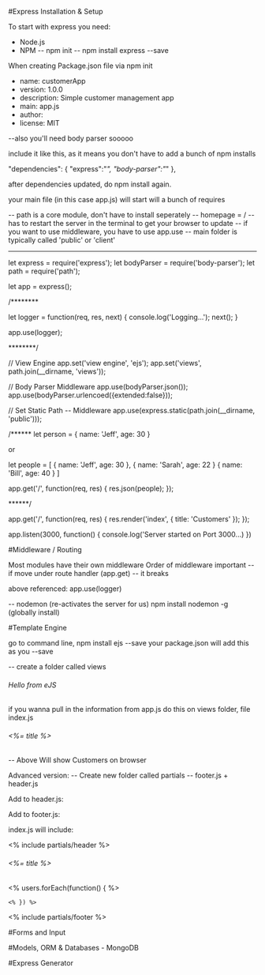 #Express Installation & Setup

To start with express you need: 
* Node.js
* NPM
-- npm init
-- npm install express --save

When creating Package.json file via npm init
* name: customerApp
* version: 1.0.0
* description: Simple customer management app
* main: app.js
* author: 
* license: MIT

--also you'll need body parser sooooo

include it like this, as it means you don't have to add a bunch of npm installs

"dependencies": {
    "express":"*",
    "body-parser":"*"
},

after dependencies updated, do npm install again.

your main file (in this case app.js) will start will a bunch of requires

-- path is a core module, don't have to install seperately
-- homepage = /
-- has to restart the server in the terminal to get your browser to update
-- if you want to use middleware, you have to use app.use
-- main folder is typically called 'public' or 'client'

-------

let express = require('express');
let bodyParser = require('body-parser');
let path = require('path'); 

let app = express();

/********

let logger = function(req, res, next) {
    console.log('Logging...');
    next();
}

app.use(logger);

********/

// View Engine
app.set('view engine', 'ejs');
app.set('views', path.join(__dirname, 'views'));

// Body Parser Middleware
app.use(bodyParser.json());
app.use(bodyParser.urlencoed({extended:false}));

// Set Static Path -- Middleware
app.use(express.static(path.join(__dirname, 'public')));

/******
let person = {
    name: 'Jeff',
    age: 30
}

or

let people = [
    {
        name: 'Jeff',
        age: 30
    },
    {
        name: 'Sarah',
        age: 22
    }
    {
        name: 'Bill',
        age: 40
    }
]

app.get('/', function(req, res) {
    res.json(people);
}); 

******/
 
app.get('/', function(req, res) {
    res.render('index', {
        title: 'Customers'
    });
}); 

app.listen(3000, function() {
    console.log('Server started on Port 3000...)
})

#Middleware / Routing

Most modules have their own middleware
Order of middleware important -- if move under route handler (app.get) -- it breaks

above referenced:
app.use(logger)

-- nodemon (re-activates the server for us)
npm install nodemon -g (globally install)

#Template Engine

go to command line,
npm install ejs --save
your package.json will add this as you --save

-- create a folder called views
<h6>Hello from eJS</h6>

if you wanna pull in the information from app.js do this on views folder, file index.js

<html>
    <head>
        <title> My Express App </title>
    </head>
    <body>
        <h6><%= title %></h6>
    </body>
</html>

-- Above Will show Customers on browser

Advanced version:
-- Create new folder called partials
-- footer.js + header.js

Add to header.js:
<html>
    <head>
        <title> My Express App </title>
    </head>

Add to footer.js:
    </body>
</html>

index.js will include:

<% include partials/header %>
    <h6><%= title %></h6>
    <% users.forEach(function() { %>

    <% }) %>
<% include partials/footer %>



#Forms and Input

#Models, ORM & Databases - MongoDB

#Express Generator